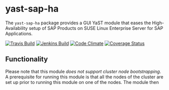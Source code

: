 # yast-sap-ha

The `yast-sap-ha` package provides a GUI YaST module that eases the High-Availability setup of SAP Products on SUSE Linux Enterprise Server for SAP Applications.

[![Travis Build](https://travis-ci.org/yast/yast-hana-ha.svg?branch=master)](https://travis-ci.org/yast/yast-hana-ha)
[![Jenkins Build](http://img.shields.io/jenkins/s/https/ci.opensuse.org/yast-hana-ha-master.svg)](https://ci.opensuse.org/view/Yast/job/yast-hana-ha-master/)
[![Code Climate](https://codeclimate.com/github/yast/yast-hana-ha/badges/gpa.svg)](https://codeclimate.com/github/yast/yast-hana-ha)
[![Coverage Status](https://coveralls.io/repos/yast/yast-hana-ha/badge.png)](https://coveralls.io/r/yast/yast-hana-ha)

## Functionality

Please note that this module *does not support cluster node bootstrapping*. A prerequisite for running this module is that all the nodes of the cluster are set up prior to running this module on one of the nodes.
The module then



